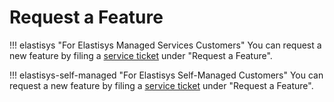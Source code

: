 # Request a Feature

!!! elastisys "For Elastisys Managed Services Customers"
    You can request a new feature by filing a [service ticket](https://elastisys.atlassian.net/servicedesk/customer/portal/2/group/2) under "Request a Feature".

!!! elastisys-self-managed "For Elastisys Self-Managed Customers"
    You can request a new feature by filing a [service ticket](https://elastisys.atlassian.net/servicedesk/customer/portal/5) under "Request a Feature".
